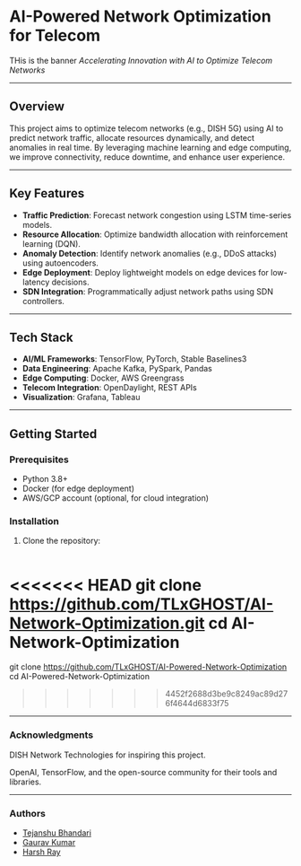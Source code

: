 # AI-Powered Network Optimization for Telecom

<img href="https://www.canva.com/design/DAGfdjPgUOA/nRa1QgBR2w2lsfS2CnylGA/view?utm_content=DAGfdjPgUOA&utm_campaign=designshare&utm_medium=link2&utm_source=uniquelinks&utlId=h9ba601f3ce">THis is the banner</img> 
*Accelerating Innovation with AI to Optimize Telecom Networks*

---

##  Overview  
This project aims to optimize telecom networks (e.g., DISH 5G) using AI to predict network traffic, allocate resources dynamically, and detect anomalies in real time. By leveraging machine learning and edge computing, we improve connectivity, reduce downtime, and enhance user experience.

---

##  Key Features  
- **Traffic Prediction**: Forecast network congestion using LSTM time-series models.  
- **Resource Allocation**: Optimize bandwidth allocation with reinforcement learning (DQN).  
- **Anomaly Detection**: Identify network anomalies (e.g., DDoS attacks) using autoencoders.  
- **Edge Deployment**: Deploy lightweight models on edge devices for low-latency decisions.  
- **SDN Integration**: Programmatically adjust network paths using SDN controllers.  

---

## Tech Stack  
- **AI/ML Frameworks**: TensorFlow, PyTorch, Stable Baselines3  
- **Data Engineering**: Apache Kafka, PySpark, Pandas  
- **Edge Computing**: Docker, AWS Greengrass  
- **Telecom Integration**: OpenDaylight, REST APIs  
- **Visualization**: Grafana, Tableau  

---

##  Getting Started  

### Prerequisites  
- Python 3.8+  
- Docker (for edge deployment)  
- AWS/GCP account (optional, for cloud integration)  

### Installation  
1. Clone the repository:  
   ```bash
<<<<<<< HEAD
   git clone https://github.com/TLxGHOST/AI-Network-Optimization.git
   cd AI-Network-Optimization
=======
   git clone https://github.com/TLxGHOST/AI-Powered-Network-Optimization
   cd AI-Powered-Network-Optimization
>>>>>>> 4452f2688d3be9c8249ac89d276f4644d6833f75
---
###  Acknowledgments
DISH Network Technologies for inspiring this project.

OpenAI, TensorFlow, and the open-source community for their tools and libraries.

---
### Authors
- [Tejanshu Bhandari](https://github.com/TLxGHOST)
- [Gaurav Kumar](https://github.com/Gaurav-kr7103/)
-  [Harsh Ray](https://github.com/HarshRay04)
